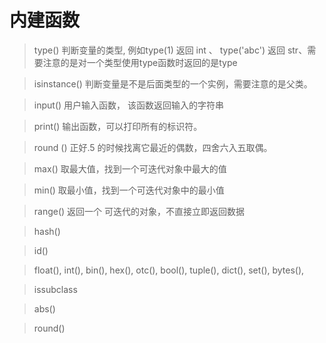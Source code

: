 # 内建函数
> type()  判断变量的类型,  例如type(1) 返回 int 、 type('abc') 返回 str、需要注意的是对一个类型使用type函数时返回的是type

> isinstance() 判断变量是不是后面类型的一个实例，需要注意的是父类。

> input() 用户输入函数， 该函数返回输入的字符串

> print() 输出函数，可以打印所有的标识符。

> round () 正好.5 的时候找离它最近的偶数，四舍六入五取偶。

> max() 取最大值，找到一个可迭代对象中最大的值

> min() 取最小值，找到一个可迭代对象中的最小值

> range() 返回一个 可迭代的对象，不直接立即返回数据

> hash()

> id()

>  float(),   int(),  bin(), hex(), otc(), bool(),  tuple(),  dict(),  set(), bytes(),  

> issubclass

> abs()

>  round()


<!--stackedit_data:
eyJoaXN0b3J5IjpbMTg3ODE1OTgwLDE5MjY5MTQyNTAsNDc1MT
MyMzQ3LC00OTQ5MzkwMzEsLTE1MjY2NjA0MCwtNDIyNzgxMDU0
LDczNDk3MDIzMCw3MzQ5NzAyMzAsLTY0MjQ3NDE1MiwxMzM0MT
UxOTcsMTI0ODY1NjE0MCwxNjIwMzg1NzgzLDI0OTc1OTcwMV19

-->